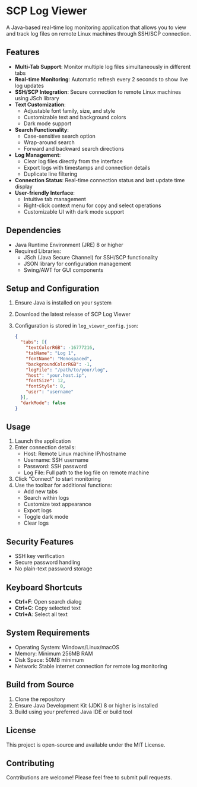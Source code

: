 # SCP Log Viewer

A Java-based real-time log monitoring application that allows you to view and track log files on remote Linux machines through SSH/SCP connection.

## Features

- **Multi-Tab Support**: Monitor multiple log files simultaneously in different tabs
- **Real-time Monitoring**: Automatic refresh every 2 seconds to show live log updates
- **SSH/SCP Integration**: Secure connection to remote Linux machines using JSch library
- **Text Customization**:
  - Adjustable font family, size, and style
  - Customizable text and background colors
  - Dark mode support
- **Search Functionality**:
  - Case-sensitive search option
  - Wrap-around search
  - Forward and backward search directions
- **Log Management**:
  - Clear log files directly from the interface
  - Export logs with timestamps and connection details
  - Duplicate line filtering
- **Connection Status**: Real-time connection status and last update time display
- **User-friendly Interface**:
  - Intuitive tab management
  - Right-click context menu for copy and select operations
  - Customizable UI with dark mode support

## Dependencies

- Java Runtime Environment (JRE) 8 or higher
- Required Libraries:
  - JSch (Java Secure Channel) for SSH/SCP functionality
  - JSON library for configuration management
  - Swing/AWT for GUI components

## Setup and Configuration

1. Ensure Java is installed on your system
2. Download the latest release of SCP Log Viewer
3. Configuration is stored in `log_viewer_config.json`:

   ```json
   {
     "tabs": [{
       "textColorRGB": -16777216,
       "tabName": "Log 1",
       "fontName": "Monospaced",
       "backgroundColorRGB": -1,
       "logFile": "/path/to/your/log",
       "host": "your.host.ip",
       "fontSize": 12,
       "fontStyle": 0,
       "user": "username"
     }],
     "darkMode": false
   }
   ```

## Usage

1. Launch the application
2. Enter connection details:
   - Host: Remote Linux machine IP/hostname
   - Username: SSH username
   - Password: SSH password
   - Log File: Full path to the log file on remote machine
3. Click "Connect" to start monitoring
4. Use the toolbar for additional functions:
   - Add new tabs
   - Search within logs
   - Customize text appearance
   - Export logs
   - Toggle dark mode
   - Clear logs

## Security Features

- SSH key verification
- Secure password handling
- No plain-text password storage

## Keyboard Shortcuts

- **Ctrl+F**: Open search dialog
- **Ctrl+C**: Copy selected text
- **Ctrl+A**: Select all text

## System Requirements

- Operating System: Windows/Linux/macOS
- Memory: Minimum 256MB RAM
- Disk Space: 50MB minimum
- Network: Stable internet connection for remote log monitoring

## Build from Source

1. Clone the repository
2. Ensure Java Development Kit (JDK) 8 or higher is installed
3. Build using your preferred Java IDE or build tool

## License

This project is open-source and available under the MIT License.

## Contributing

Contributions are welcome! Please feel free to submit pull requests.
